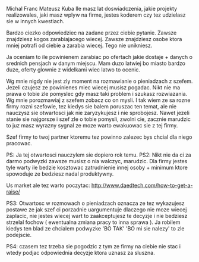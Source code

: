 Michal Franc Mateusz Kuba Ile masz lat doswiadczenia, jakie projekty realizowales, jaki masz wplyw na firme, jestes koderem czy tez udzielasz sie w innych kwestiach. 

Bardzo ciezko odpowiedziec na zadane przez ciebie pytanie. Zawsze znajdziesz kogos zarabiajacego wiecej. Zawsze znajdziesz osobe ktora mniej potrafi od ciebie a zarabia wiecej. Tego nie unikniesz.

Ja oceniam to ile powinienem zarabiac po ofertach jakie dostaje + danych o srednich pensjach w danym miejscu. Mam duzo latwiej bo miasto bardzo duze, oferty glownie z widelkami wiec latwo to ocenic.

Wg mnie nigdy nie jest zly moment na rozmawianie o pieniadzach z szefem. Jezeli czujesz ze powinienes miec wiecej musisz pogadac. Nikt nie ma prawa o tobie zle pomyslec gdy masz taki problem i szukasz rozwiazania. Wg mnie porozmawiaj z szefem zobacz co on mysli. I tak wiem ze sa rozne firmy rozni szefowie, tez kiedys sie balem poruszac ten temat, ale nie nauczysz sie otwartosci jak nie zaryzykujesz i nie sprobojesz. Nawet jezeli stanie sie najgorsze i szef zle o tobie pomysli, zwolni cie, zacznie marudzic to juz masz wyrazny sygnal ze moze warto ewakuowac sie z tej firmy.

Szef firmy to twoj partner ktoremu tez powinno zalezec bys chcial dla niego pracowac.

PS: Ja tej otwartosci nauczylem sie dopiero rok temu. 
PS2: Nikt nie da ci za darmo podwyzki zawsze musisz o nia walczyc, marudzic. Dla firmy jestes tyle warty ile bedzie kosztowac zatrudnienie innej osoby + minimum ktore spowoduje ze bedziesz nadal produktywny.

Us market ale tez warto poczytac:
http://www.daedtech.com/how-to-get-a-raise/

PS3: Otwartosc w rozmowach o pieniadzach oznacza ze tez wykazujesz postawe ze jak szef ci porzadnie uargumentuje dlaczego nie moze wiecej zaplacic, nie jestes wiecej wart to zaakceptujesz te decyzje i nie bedziesz strzelal fochow ( ewentualna zmiana pracy to inna sprawa ). Ja robilem kiedys ten blad ze chcialem podwyzke 'BO TAK' 'BO mi sie nalezy' to zle podejscie.

PS4: czasem tez trzeba sie pogodzic z tym ze firmy na ciebie nie stac i wtedy podjac odpowiednia decyzje ktora uznasz za sluszna.

